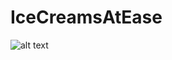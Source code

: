 # IceCreamsAtEase
![alt text](https://raw.githubusercontent.com/salmanma6/IceCreamsAtEase/master/screenshots/1.jpeg=250x250)

